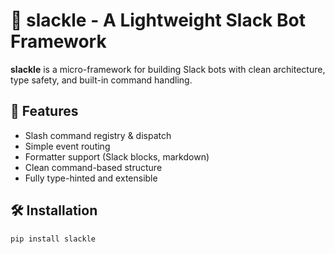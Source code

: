 # 🦾 slackle - A Lightweight Slack Bot Framework

**slackle** is a micro-framework for building Slack bots with clean architecture, type safety, and built-in command handling.

## 🚀 Features

- Slash command registry & dispatch
- Simple event routing
- Formatter support (Slack blocks, markdown)
- Clean command-based structure
- Fully type-hinted and extensible

## 🛠 Installation

```bash
pip install slackle
